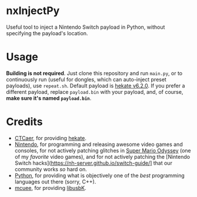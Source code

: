 # nxInjectPy
Useful tool to inject a Nintendo Switch payload in Python, without specifying the payload's location.

# Usage
**Building is not required**. Just clone this repository and run `main.py`, or to continuously run (useful for dongles, which can auto-inject preset payloads), use `repeat.sh`. Default payload is [hekate v6.2.0](https://github.com/CTCaer/hekate/releases/tag/v6.2.0). If you prefer a different payload, replace `payload.bin` with your payload, and, of course, **make sure it's named `payload.bin`**.

# Credits
- [CTCaer](https://github.com/CTCaer/), for providing [hekate](https://github.com/CTCaer/hekate/).
- [Nintendo](https://github.com/Nintendo/), for programming and releasing awesome video games and consoles, for not actively patching glitches in [Super Mario Odyssey](https://www.nintendo.com/us/store/products/super-mario-odyssey-switch/) (one of my *favorite* video games), and for not actively patching the [Nintendo Switch hacks](https://nh-server.github.io/switch-guide/] that our community works *so* hard on.
- [Python](https://github.com/python/), for providing what is objectively one of the *best* programming languages out there (sorry, C++).
- [mcuee](https://github.com/mcuee/), for providing [libusbK](https://github.com/mcuee/libusbk/).
